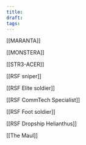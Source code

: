 ```yaml
---
title: 
draft: 
tags:
---
```

[[MARANTA]]

[[MONSTERA]] 

[[STR3-ACER]] 

[[RSF sniper]] 

[[RSF Elite soldier]] 

[[RSF CommTech Specialist]]

[[RSF Foot soldier]] 

[[RSF Dropship Helianthus]] 

[[The Maul]]
 
